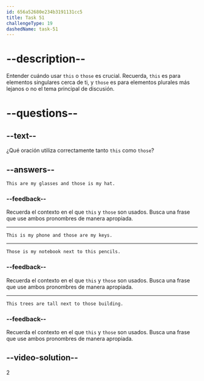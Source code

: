 ```yaml
---
id: 656a52680e234b3191131cc5
title: Task 51
challengeType: 19
dashedName: task-51
---
```


# --description--

Entender cuándo usar `this` o `those` es crucial. Recuerda, `this` es para elementos singulares cerca de ti, y `those` es para elementos plurales más lejanos o no el tema principal de discusión.

# --questions--

## --text--

¿Qué oración utiliza correctamente tanto `this` como `those`?

## --answers--

`This are my glasses and those is my hat.`

### --feedback--

Recuerda el contexto en el que `this` y `those` son usados. Busca una frase que use ambos pronombres de manera apropiada.

---

`This is my phone and those are my keys.`

---

`Those is my notebook next to this pencils.`

### --feedback--

Recuerda el contexto en el que `this` y `those` son usados. Busca una frase que use ambos pronombres de manera apropiada.

---

`This trees are tall next to those building.`

### --feedback--

Recuerda el contexto en el que `this` y `those` son usados. Busca una frase que use ambos pronombres de manera apropiada.

## --video-solution--

2
